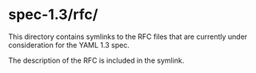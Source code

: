 spec-1.3/rfc/
=============

This directory contains symlinks to the RFC files that are currently under consideration for the YAML 1.3 spec.

The description of the RFC is included in the symlink.
